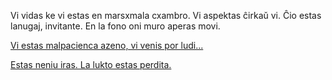 Vi vidas ke vi estas en marsxmala cxambro. Vi aspektas ĉirkaŭ vi. Ĉio estas lanugaj, invitante. En la fono oni muro aperas movi.

[Vi estas malpacienca azeno, vi venis por ludi...](malpacienca/malpacienca.md)

[Estas neniu iras. La lukto estas perdita.](lukto/perdita.md)
